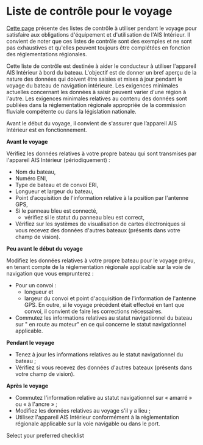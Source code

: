 # Liste de contrôle pour le voyage

[Cette page](https://firebasestorage.googleapis.com/v0/b/gitbook-28427.appspot.com/o/assets%2F-LzkduvER3ZWneEYq38_%2F-MFd8t_jcer6hpFXDfTm%2F-MFdAWpSlYUGcplX5Ec_%2Fchecklist.pdf?alt=media&token=bc218ea3-10d4-4131-b799-707cca9b717b) présente des listes de contrôle à utiliser pendant le voyage pour satisfaire aux obligations d'équipement et d'utilisation de l'AIS Intérieur. Il convient de noter que ces listes de contrôle sont des exemples et ne sont pas exhaustives et qu'elles peuvent toujours être complétées en fonction des réglementations régionales.

Cette liste de contrôle est destinée à aider le conducteur à utiliser l'appareil AIS Intérieur à bord du bateau. L'objectif est de donner un bref aperçu de la nature des données qui doivent être saisies et mises à jour pendant le voyage du bateau de navigation intérieure. Les exigences minimales actuelles concernant les données à saisir peuvent varier d'une région à l'autre. Les exigences minimales relatives au contenu des données sont publiées dans la réglementation régionale appropriée de la commission fluviale compétente ou dans la législation nationale.

Avant le début du voyage, il convient de s'assurer que l’appareil AIS Intérieur est en fonctionnement.

**Avant le voyage**

Vérifiez les données relatives à votre propre bateau qui sont transmises par l'appareil AIS Intérieur \(périodiquement\) :

* Nom du bateau,
* Numéro ENI,
* Type de bateau et de convoi ERI,
* Longueur et largeur du bateau,
* Point d’acquisition de l'information relative à la position par l'antenne GPS,
* Si le panneau bleu est connecté,
  * vérifiez si le statut du panneau bleu est correct,
* Vérifiez sur les systèmes de visualisation de cartes électroniques si vous recevez des données d'autres bateaux \(présents dans votre champ de vision\).

**Peu avant le début du voyage**

Modifiez les données relatives à votre propre bateau pour le voyage prévu, en tenant compte de la réglementation régionale applicable sur la voie de navigation que vous emprunterez :

* Pour un convoi :
  * longueur et
  * largeur du convoi et point d'acquisition de l'information de l'antenne GPS. En outre, si le voyage précédent était effectué en tant que convoi, il convient de faire les corrections nécessaires.
* Commutez les informations relatives au statut navigationnel du bateau sur " en route au moteur" en ce qui concerne le statut navigationnel applicable.

**Pendant le voyage**

* Tenez à jour les informations relatives au le statut navigationnel du bateau ;
* Vérifiez si vous recevez des données d'autres bateaux \(présents dans votre champ de vision\).

**Après le voyage**

* Commutez l'information relative au statut navigationnel sur « amarré » ou « à l'ancre » ;
* Modifiez les données relatives au voyage s'il y a lieu ;
* Utilisez l'appareil AIS Intérieur conformément à la réglementation régionale applicable sur la voie navigable ou dans le port.

Select your preferred checklist




